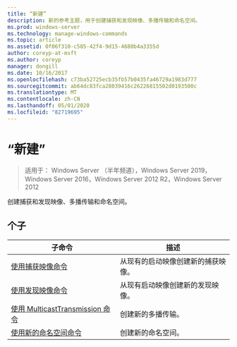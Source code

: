 ```yaml
---
title: “新建”
description: 新的参考主题，用于创建捕获和发现映像、多播传输和命名空间。
ms.prod: windows-server
ms.technology: manage-windows-commands
ms.topic: article
ms.assetid: 0f06f310-c585-42f4-9d15-4680b4a3355d
author: coreyp-at-msft
ms.author: coreyp
manager: dongill
ms.date: 10/16/2017
ms.openlocfilehash: c73ba52725ecb35fb57b0435fa46729a1983d777
ms.sourcegitcommit: ab64dc83fca28039416c26226815502d0193500c
ms.translationtype: MT
ms.contentlocale: zh-CN
ms.lasthandoff: 05/01/2020
ms.locfileid: "82719695"
---
```

# <a name="new"></a>“新建”

> 适用于： Windows Server （半年频道），Windows Server 2019，Windows Server 2016，Windows Server 2012 R2，Windows Server 2012

创建捕获和发现映像、多播传输和命名空间。

## <a name="subcommands"></a>个子
|子命令|描述|
|-------|--------|
|[使用捕获映像命令](using-the-new-captureimage-command.md)|从现有的启动映像创建新的捕获映像。|
|[使用发现映像命令](using-the-new-discoverimage-command.md)|从现有启动映像创建新的发现映像。|
|[使用 MulticastTransmission 命令](using-the-new-multicasttransmission-command.md)|创建新的多播传输。|
|[使用新的命名空间命令](using-the-new-namespace-command.md)|创建新的命名空间。|
